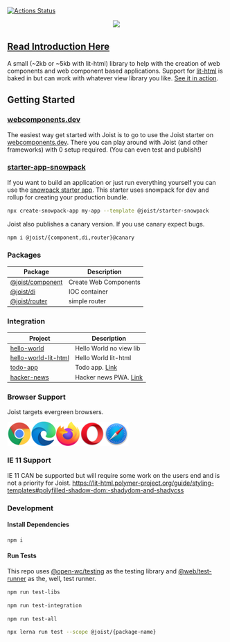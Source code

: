 [![Actions Status](https://github.com/deebloo/joist/workflows/CI/badge.svg)](https://github.com/deebloo/joist/actions)

<p align="center">
  <img height="350" src="images/logo.png" />
</p>

## [Read Introduction Here](https://itnext.io/introducing-joist-313f111a428)

A small (~2kb or ~5kb with lit-html) library to help with the creation of web components and web component based applications. Support for [lit-html](https://lit-html.polymer-project.org/) is baked in but can work with whatever view library you like. [See it in action](https://webcomponents.dev/edit/ZwmxGJSHldWQH5T7j8fH).

## Getting Started

### [webcomponents.dev](https://webcomponents.dev/new/)

The easiest way get started with Joist is to go to use the Joist starter on [webcomponents.dev](https://webcomponents.dev/create/joist).
There you can play around with Joist (and other frameworks) with 0 setup required. (You can even test and publish!)

### [starter-app-snowpack](https://github.com/joist-framework/starter-app-snowpack)

If you want to build an application or just run everything yourself you can use the [snowpack starter app](https://github.com/joist-framework/starter-app-snowpack). This starter uses snowpack for dev and rollup for creating your production bundle.

```BASH
npx create-snowpack-app my-app --template @joist/starter-snowpack
```

Joist also publishes a canary version. If you use canary expect bugs.

```
npm i @joist/{component,di,router}@canary
```

### Packages

| Package                                | Description           |
| -------------------------------------- | --------------------- |
| [@joist/component](packages/component) | Create Web Components |
| [@joist/di](packages/di)               | IOC container         |
| [@joist/router](packages/router)       | simple router         |

### Integration

| Project                                                  | Description                                       |
| -------------------------------------------------------- | ------------------------------------------------- |
| [hello-world](integration/hello-world)                   | Hello World no view lib                           |
| [hello-world-lit-html](integration/hello-world-lit-html) | Hello World lit-html                              |
| [todo-app](integration/todo-app)                         | Todo app. [Link](https://joist-todo.web.app)      |
| [hacker-news](integration/hacker-news)                   | Hacker news PWA. [Link](https://joist-hn.web.app) |

### Browser Support

Joist targets evergreen browsers.

<div style="display: flex">
  <img width="56" src="images/chrome_128x128.png">
  <img width="56" src="images/edge_128x128.png">
  <img width="56" src="images/firefox_128x128.png">
  <img width="56" src="images/opera_128x128.png">
  <img width="56" src="images/safari_128x128.png">
</div>

### IE 11 Support

IE 11 CAN be supported but will require some work on the users end and is not a priority for Joist.
https://lit-html.polymer-project.org/guide/styling-templates#polyfilled-shadow-dom:-shadydom-and-shadycss

### Development

#### Install Dependencies

```BASH
npm i
```

#### Run Tests

This repo uses [@open-wc/testing](https://open-wc.org/testing/testing.html) as the testing library and [@web/test-runner](https://github.com/modernweb-dev/web/tree/master/packages/test-runner) as the, well, test runner.

```BASH
npm run test-libs
```

```BASH
npm run test-integration
```

```BASH
npm run test-all
```

```BASH
npx lerna run test --scope @joist/{package-name}
```
